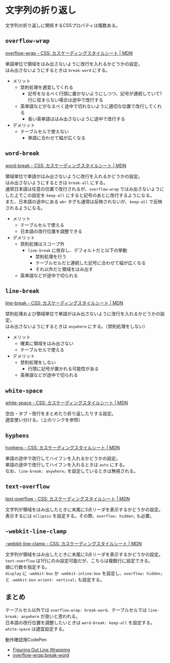 # 文字列の折り返し

文字列の折り返しに関係するCSSプロパティは複数ある。


## `overflow-wrap`

[overflow-wrap - CSS: カスケーディングスタイルシート | MDN](https://developer.mozilla.org/ja/docs/Web/CSS/overflow-wrap)

単語単位で領域をはみ出さないように改行を入れるかどうかの設定。  
はみ出さないようにするときは `break-word` にする。

- メリット
    - 禁則処理を適宜してくれる
        - 記号をなるべく行頭に置かないようにしつつ、記号が連続していて1行に収まらない場合は途中で改行する
    - 英単語などがなるべく途中で切れないように適切な位置で改行してくれる
        - 長い英単語ははみ出さないように途中で改行する
- デメリット
    - テーブルセルで使えない
        - 単語に合わせて幅が広くなる


## `word-break`

[word-break - CSS: カスケーディングスタイルシート | MDN](https://developer.mozilla.org/ja/docs/Web/CSS/word-break)

領域単位で単語がはみ出さないように改行を入れるかどうかの設定。  
はみ出さないようにするときは `break-all` にする。  
通常日本語は任意の位置で改行されるが、`overflow-wrap` ではみ出さないようにした上でこの設定を `keep-all` にすると記号のあとに改行するようになる。  
また、日本語の途中にある `wbr` タグも通常は反映されないが、`keep-all` で反映されるようになる。

- メリット
    - テーブルセルで使える
    - 日本語の改行位置を調整できる
- デメリット
    - 禁則処理はスコープ外
        - `line-break` に依存し、デフォルトだと以下の挙動
            - 禁則処理を行う
            - テーブルセルだと連続した記号に合わせて幅が広くなる
            - それ以外だと領域をはみ出す
    - 英単語などが途中で切られる


## `line-break`

[line-break - CSS: カスケーディングスタイルシート | MDN](https://developer.mozilla.org/ja/docs/Web/CSS/line-break)

禁則処理および領域単位で単語がはみ出さないように改行を入れるかどうかの設定。  
はみ出さないようにするときは `anywhere` にする。（禁則処理をしない）

- メリット
    - 確実に領域をはみ出さない
    - テーブルセルで使える
- デメリット
    - 禁則処理をしない
        - 行頭に記号が置かれる可能性がある
    - 英単語などが途中で切られる


## `white-space`

[white-space - CSS: カスケーディングスタイルシート | MDN](https://developer.mozilla.org/ja/docs/Web/CSS/white-space)

空白・タブ・改行をまとめたり折り返したりする設定。  
適宜使い分ける。（上のリンクを参照）


## `hyphens`

[hyphens - CSS: カスケーディングスタイルシート | MDN](https://developer.mozilla.org/ja/docs/Web/CSS/hyphens)

単語の途中で改行してハイフンを入れるかどうかの設定。  
単語の途中で改行してハイフンを入れるときは `auto` にする。  
なお、`line-break: anywhere;` を設定しているときは無視される。


## `text-overflow`

[text-overflow - CSS: カスケーディングスタイルシート | MDN](https://developer.mozilla.org/ja/docs/Web/CSS/text-overflow)

文字列が領域をはみ出したときに末尾に3点リーダを表示するかどうかの設定。  
表示するには `ellipsis` を設定する。その際、`overflow: hidden;` も必要。


## `-webkit-line-clamp`

[-webkit-line-clamp - CSS: カスケーディングスタイルシート | MDN](https://developer.mozilla.org/ja/docs/Web/CSS/-webkit-line-clamp)

文字列が領域をはみ出したときに末尾に3点リーダを表示するかどうかの設定。  
`text-overflow` は1行にのみ設定可能だが、こちらは複数行に設定できる。  
値に行数を指定する。  
`display` に `-webkit-box` か `-webkit-inline-box` を設定し、`overflow: hidden;` と `-webkit-box-orient: vertical;` も設定する。


## まとめ

テーブルセル以外では `overflow-wrap: break-word`、テーブルセルでは `line-break: anywhere` が良いと思われる。  
日本語の改行位置を調整したいときは `word-break: keep-all` を設定する。  
`white-space` は適宜設定する。

動作確認用CodePen

- [Figuring Out Line Wrapping](https://codepen.io/chriscoyier/pen/qoLLpN)
- [overflow-wrap:break-word](https://codepen.io/nikujyaga/pen/QWKQreX)

